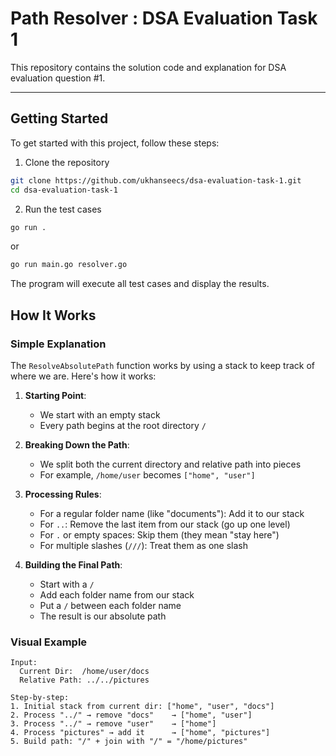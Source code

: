 # Path Resolver : DSA Evaluation Task 1 

This repository contains the solution code and explanation for DSA evaluation question #1.

---

## Getting Started

To get started with this project, follow these steps:

1. Clone the repository
```bash
git clone https://github.com/ukhanseecs/dsa-evaluation-task-1.git
cd dsa-evaluation-task-1
```

2. Run the test cases
```bash
go run .
```
or
```bash
go run main.go resolver.go
```

The program will execute all test cases and display the results.



## How It Works

### Simple Explanation

The `ResolveAbsolutePath` function works by using a stack to keep track of where we are. Here's how it works:

1. **Starting Point**: 
   - We start with an empty stack
   - Every path begins at the root directory `/`

2. **Breaking Down the Path**:
   - We split both the current directory and relative path into pieces
   - For example, `/home/user` becomes `["home", "user"]`

3. **Processing Rules**:
   - For a regular folder name (like "documents"): Add it to our stack
   - For `..`: Remove the last item from our stack (go up one level)
   - For `.` or empty spaces: Skip them (they mean "stay here")
   - For multiple slashes (`///`): Treat them as one slash

4. **Building the Final Path**:
   - Start with a `/`
   - Add each folder name from our stack
   - Put a `/` between each folder name
   - The result is our absolute path

### Visual Example

```
Input:
  Current Dir:  /home/user/docs
  Relative Path: ../../pictures

Step-by-step:
1. Initial stack from current dir: ["home", "user", "docs"]
2. Process "../" → remove "docs"    → ["home", "user"]
3. Process "../" → remove "user"    → ["home"]
4. Process "pictures" → add it      → ["home", "pictures"]
5. Build path: "/" + join with "/" = "/home/pictures"
```

